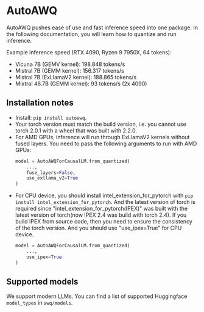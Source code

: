 # AutoAWQ

AutoAWQ pushes ease of use and fast inference speed into one package. In the following documentation,
you will learn how to quantize and run inference.

Example inference speed (RTX 4090, Ryzen 9 7950X, 64 tokens):

- Vicuna 7B (GEMV kernel): 198.848 tokens/s
- Mistral 7B (GEMM kernel): 156.317 tokens/s
- Mistral 7B (ExLlamaV2 kernel): 188.865 tokens/s
- Mixtral 46.7B (GEMM kernel): 93 tokens/s (2x 4090)

## Installation notes

- Install: `pip install autoawq`.
- Your torch version must match the build version, i.e. you cannot use torch 2.0.1 with a wheel that was built with 2.2.0.
- For AMD GPUs, inference will run through ExLlamaV2 kernels without fused layers. You need to pass the following arguments to run with AMD GPUs:
    ```python
    model = AutoAWQForCausalLM.from_quantized(
        ...,
        fuse_layers=False,
        use_exllama_v2=True
    )
    ```
- For CPU device, you should install intel_extension_for_pytorch with `pip install intel_extension_for_pytorch`. And the latest version of torch is required since "intel_extension_for_pytorch(IPEX)" was built with the latest version of torch(now IPEX 2.4 was build with torch 2.4). If you build IPEX from source code, then you need to ensure the consistency of the torch version. And you should use "use_ipex=True" for CPU device.
    ```python
    model = AutoAWQForCausalLM.from_quantized(
        ...,
        use_ipex=True
    )
    ```

## Supported models

We support modern LLMs. You can find a list of supported Huggingface `model_types` in `awq/models`.